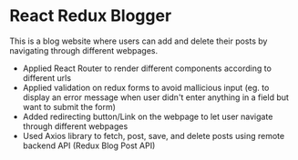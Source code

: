 # React Redux Blogger

This is a blog website where users can add and delete their posts by navigating through different webpages.

* Applied React Router to render different components according to different urls
* Applied validation on redux forms to avoid mallicious input (eg. to display an error message when user didn't enter anything in a field but want to submit the form)
* Added redirecting button/Link on the webpage to let user navigate through different webpages
* Used Axios library to fetch, post, save, and delete posts using remote backend API (Redux Blog Post API)
